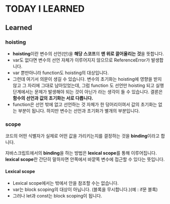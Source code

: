 # TODAY I LEARNED

## Learned

### hoisting

- **hoisting**이란 변수의 선언(만)을 **해당 스코프**의 **맨 위로 끌어올리는 것**을 뜻합니다.
- var도 없다면 변수의 선언 자체가 이루어지지 않으므로 ReferenceError가 발생합니다.
- var 뿐만아니라 function도 hoisting의 대상입니다.
- 그런데 여기서 의문이 생길 수 있습니다. 변수의 초기화는 hoisting에 영향을 받지 않고 그 자리에 그대로 남아있었는데, 그럼 function 도 선언만 hoisting 되고 실행단계에서는 문제가 발생해야 되는 것이 아닌가 라는 생각이 들 수 있습니다.
결론은 **함수의 선언과 값의 초기화는 서로 다릅니다.**
- function은 선언 밖에 없고 선언하는 것 자체가 한 덩어리이여서 값의 초기화는 없는 부분이 됩니다. 하지만 변수는 선언과 초기화가 별개의 부분입니다.

### scope

코드의 어떤 식별자가 실제로 어떤 값을 가리키는지를 결정하는 것을 **binding**이라고 합니다.

자바스크립트에서의 **binding**을 하는 방법은 **lexical scope**를 통해 이루어집니다.
**lexical scope**란 간단히 말하자면 안쪽에서 바깥쪽 변수에 접근할 수 있다는 뜻입니다.

#### Lexical scope

- Lexical scope에서는 밖에서 안을 참조할 수는 없습니다.
- var는 block scoping의 대상이 아닙니다. (블록을 무시합니다.)(예 : if문 블록)
- 그러나 let과 const는 block scoping이 됩니다.

